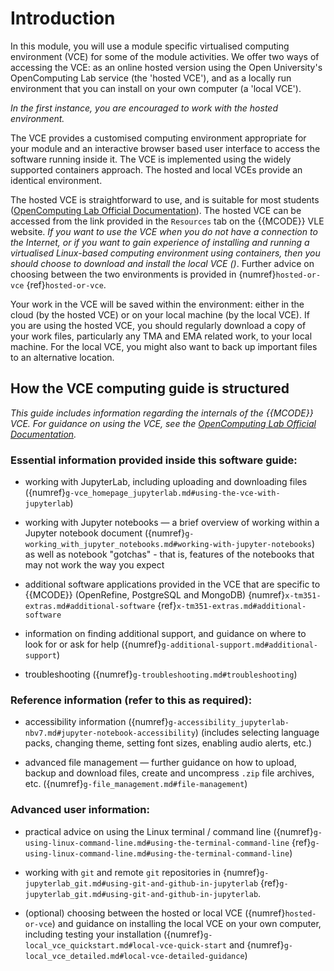 # Introduction

In this module, you will use a module specific virtualised computing environment (VCE) for some of the module activities. We offer two ways of accessing the VCE: as an online hosted version using the Open University's OpenComputing Lab service (the 'hosted VCE'), and as a locally run environment that you can install on your own computer (a 'local VCE').

*In the first instance, you are encouraged to work with the hosted environment.*

The VCE provides a customised computing environment appropriate for your module and an interactive browser based user interface to access the software running inside it. The VCE is implemented using the widely supported containers approach. The hosted and local VCEs provide an identical environment.

The hosted VCE is straightforward to use, and is suitable for most students ([OpenComputing Lab Official Documentation](https://docs.ocl.open.ac.uk/container-launcher/user/)). The hosted VCE can be accessed from the link provided in the `Resources` tab on the {{MCODE}} VLE website. *If you want to use the VCE when you do not have a connection to the Internet, or if you want to gain experience of installing and running a virtualised Linux-based computing environment using containers, then you should choose to download and install the local VCE ([](g-local_vce_quickstart.md#local-vce-quick-start))*. Further advice on choosing between the two environments is provided in {numref}`hosted-or-vce` {ref}`hosted-or-vce`.

Your work in the VCE will be saved within the environment: either in the cloud (by the hosted VCE) or on your local machine (by the local VCE). If you are using the hosted VCE, you should regularly download a copy of your work files, particularly any TMA and EMA related work, to your local machine. For the local VCE, you might also want to back up important files to an alternative location.

## How the VCE computing guide is structured

*This guide includes information regarding the internals of the {{MCODE}} VCE. For guidance on using the VCE, see the [OpenComputing Lab Official Documentation](https://docs.ocl.open.ac.uk/container-launcher/user/).*

### Essential information provided inside this software guide:

- working with JupyterLab, including uploading and downloading files ({numref}`g-vce_homepage_jupyterlab.md#using-the-vce-with-jupyterlab`)

- working with Jupyter notebooks — a brief overview of working within a Jupyter notebook document ({numref}`g-working_with_jupyter_notebooks.md#working-with-jupyter-notebooks`) as well as notebook "gotchas" - that is, features of the notebooks that may not work the way you expect

- additional software applications provided in the VCE that are specific to {{MCODE}} (OpenRefine, PostgreSQL and MongoDB) {numref}`x-tm351-extras.md#additional-software` {ref}`x-tm351-extras.md#additional-software`

- information on finding additional support, and guidance on where to look for or ask for help ({numref}`g-additional-support.md#additional-support`)

- troubleshooting ({numref}`g-troubleshooting.md#troubleshooting`)

### Reference information (refer to this as required):

- accessibility information ({numref}`g-accessibility_jupyterlab-nbv7.md#jupyter-notebook-accessibility`) (includes selecting language packs, changing theme, setting font sizes, enabling audio alerts, etc.)

- advanced file management — further guidance on how to upload, backup and download files, create and uncompress `.zip` file archives, etc. ({numref}`g-file_management.md#file-management`)

### Advanced user information:

- practical advice on using the Linux terminal / command line ({numref}`g-using-linux-command-line.md#using-the-terminal-command-line` {ref}`g-using-linux-command-line.md#using-the-terminal-command-line`)

- working with `git` and remote `git` repositories in {numref}`g-jupyterlab_git.md#using-git-and-github-in-jupyterlab` {ref}`g-jupyterlab_git.md#using-git-and-github-in-jupyterlab`. 

- (optional) choosing between the hosted or local VCE ({numref}`hosted-or-vce`) and guidance on installing the local VCE on your own computer, including testing your installation ({numref}`g-local_vce_quickstart.md#local-vce-quick-start` and {numref}`g-local_vce_detailed.md#local-vce-detailed-guidance`)
